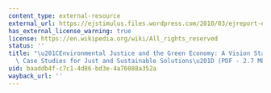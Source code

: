 ```yaml
---
content_type: external-resource
external_url: https://ejstimulus.files.wordpress.com/2010/03/ejreport-english1.pdf
has_external_license_warning: true
license: https://en.wikipedia.org/wiki/All_rights_reserved
status: ''
title: "\u201CEnvironmental Justice and the Green Economy: A Vision Statement and\
  \ Case Studies for Just and Sustainable Solutions\u201D (PDF - 2.7 MB)"
uid: baaddb4f-c7c1-4d86-bd3e-4a76088a352a
wayback_url: ''
---
```

